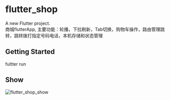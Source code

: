 # flutter_shop

A new Flutter project.   
商城flutterApp, 主要功能：轮播，下拉刷新，Tab切换，购物车操作，路由管理跳转，跳转拨打指定号码电话，本机存储和状态管理

## Getting Started

fultter run

## Show
![flutter_shop_show](/flutter_shop_show.gif)

